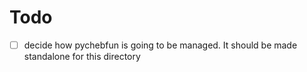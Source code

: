 # Todo
-[ ] decide how pychebfun is going to be managed. It should be made standalone 
for this directory
